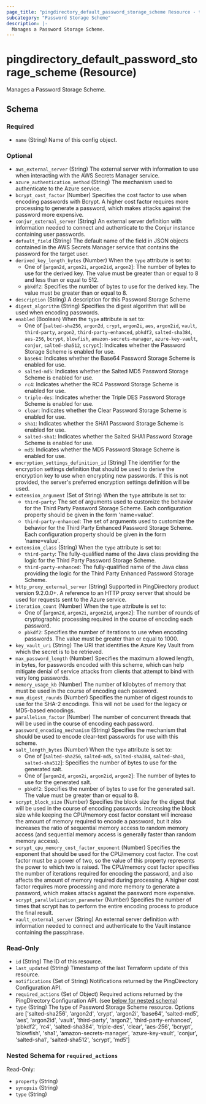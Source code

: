 ```yaml
---
page_title: "pingdirectory_default_password_storage_scheme Resource - terraform-provider-pingdirectory"
subcategory: "Password Storage Scheme"
description: |-
  Manages a Password Storage Scheme.
---
```


# pingdirectory_default_password_storage_scheme (Resource)

Manages a Password Storage Scheme.



<!-- schema generated by tfplugindocs -->
## Schema

### Required

- `name` (String) Name of this config object.

### Optional

- `aws_external_server` (String) The external server with information to use when interacting with the AWS Secrets Manager service.
- `azure_authentication_method` (String) The mechanism used to authenticate to the Azure service.
- `bcrypt_cost_factor` (Number) Specifies the cost factor to use when encoding passwords with Bcrypt. A higher cost factor requires more processing to generate a password, which makes attacks against the password more expensive.
- `conjur_external_server` (String) An external server definition with information needed to connect and authenticate to the Conjur instance containing user passwords.
- `default_field` (String) The default name of the field in JSON objects contained in the AWS Secrets Manager service that contains the password for the target user.
- `derived_key_length_bytes` (Number) When the `type` attribute is set to:
  - One of [`argon2d`, `argon2i`, `argon2id`, `argon2`]: The number of bytes to use for the derived key. The value must be greater than or equal to 8 and less than or equal to 512.
  - `pbkdf2`: Specifies the number of bytes to use for the derived key. The value must be greater than or equal to 8.
- `description` (String) A description for this Password Storage Scheme
- `digest_algorithm` (String) Specifies the digest algorithm that will be used when encoding passwords.
- `enabled` (Boolean) When the `type` attribute is set to:
  - One of [`salted-sha256`, `argon2d`, `crypt`, `argon2i`, `aes`, `argon2id`, `vault`, `third-party`, `argon2`, `third-party-enhanced`, `pbkdf2`, `salted-sha384`, `aes-256`, `bcrypt`, `blowfish`, `amazon-secrets-manager`, `azure-key-vault`, `conjur`, `salted-sha512`, `scrypt`]: Indicates whether the Password Storage Scheme is enabled for use.
  - `base64`: Indicates whether the Base64 Password Storage Scheme is enabled for use.
  - `salted-md5`: Indicates whether the Salted MD5 Password Storage Scheme is enabled for use.
  - `rc4`: Indicates whether the RC4 Password Storage Scheme is enabled for use.
  - `triple-des`: Indicates whether the Triple DES Password Storage Scheme is enabled for use.
  - `clear`: Indicates whether the Clear Password Storage Scheme is enabled for use.
  - `sha1`: Indicates whether the SHA1 Password Storage Scheme is enabled for use.
  - `salted-sha1`: Indicates whether the Salted SHA1 Password Storage Scheme is enabled for use.
  - `md5`: Indicates whether the MD5 Password Storage Scheme is enabled for use.
- `encryption_settings_definition_id` (String) The identifier for the encryption settings definition that should be used to derive the encryption key to use when encrypting new passwords. If this is not provided, the server's preferred encryption settings definition will be used.
- `extension_argument` (Set of String) When the `type` attribute is set to:
  - `third-party`: The set of arguments used to customize the behavior for the Third Party Password Storage Scheme. Each configuration property should be given in the form 'name=value'.
  - `third-party-enhanced`: The set of arguments used to customize the behavior for the Third Party Enhanced Password Storage Scheme. Each configuration property should be given in the form 'name=value'.
- `extension_class` (String) When the `type` attribute is set to:
  - `third-party`: The fully-qualified name of the Java class providing the logic for the Third Party Password Storage Scheme.
  - `third-party-enhanced`: The fully-qualified name of the Java class providing the logic for the Third Party Enhanced Password Storage Scheme.
- `http_proxy_external_server` (String) Supported in PingDirectory product version 9.2.0.0+. A reference to an HTTP proxy server that should be used for requests sent to the Azure service.
- `iteration_count` (Number) When the `type` attribute is set to:
  - One of [`argon2d`, `argon2i`, `argon2id`, `argon2`]: The number of rounds of cryptographic processing required in the course of encoding each password.
  - `pbkdf2`: Specifies the number of iterations to use when encoding passwords. The value must be greater than or equal to 1000.
- `key_vault_uri` (String) The URI that identifies the Azure Key Vault from which the secret is to be retrieved.
- `max_password_length` (Number) Specifies the maximum allowed length, in bytes, for passwords encoded with this scheme, which can help mitigate denial of service attacks from clients that attempt to bind with very long passwords.
- `memory_usage_kb` (Number) The number of kilobytes of memory that must be used in the course of encoding each password.
- `num_digest_rounds` (Number) Specifies the number of digest rounds to use for the SHA-2 encodings. This will not be used for the legacy or MD5-based encodings.
- `parallelism_factor` (Number) The number of concurrent threads that will be used in the course of encoding each password.
- `password_encoding_mechanism` (String) Specifies the mechanism that should be used to encode clear-text passwords for use with this scheme.
- `salt_length_bytes` (Number) When the `type` attribute is set to:
  - One of [`salted-sha256`, `salted-md5`, `salted-sha384`, `salted-sha1`, `salted-sha512`]: Specifies the number of bytes to use for the generated salt.
  - One of [`argon2d`, `argon2i`, `argon2id`, `argon2`]: The number of bytes to use for the generated salt.
  - `pbkdf2`: Specifies the number of bytes to use for the generated salt. The value must be greater than or equal to 8.
- `scrypt_block_size` (Number) Specifies the block size for the digest that will be used in the course of encoding passwords. Increasing the block size while keeping the CPU/memory cost factor constant will increase the amount of memory required to encode a password, but it also increases the ratio of sequential memory access to random memory access (and sequential memory access is generally faster than random memory access).
- `scrypt_cpu_memory_cost_factor_exponent` (Number) Specifies the exponent that should be used for the CPU/memory cost factor. The cost factor must be a power of two, so the value of this property represents the power to which two is raised. The CPU/memory cost factor specifies the number of iterations required for encoding the password, and also affects the amount of memory required during processing. A higher cost factor requires more processing and more memory to generate a password, which makes attacks against the password more expensive.
- `scrypt_parallelization_parameter` (Number) Specifies the number of times that scrypt has to perform the entire encoding process to produce the final result.
- `vault_external_server` (String) An external server definition with information needed to connect and authenticate to the Vault instance containing the passphrase.

### Read-Only

- `id` (String) The ID of this resource.
- `last_updated` (String) Timestamp of the last Terraform update of this resource.
- `notifications` (Set of String) Notifications returned by the PingDirectory Configuration API.
- `required_actions` (Set of Object) Required actions returned by the PingDirectory Configuration API. (see [below for nested schema](#nestedatt--required_actions))
- `type` (String) The type of Password Storage Scheme resource. Options are ['salted-sha256', 'argon2d', 'crypt', 'argon2i', 'base64', 'salted-md5', 'aes', 'argon2id', 'vault', 'third-party', 'argon2', 'third-party-enhanced', 'pbkdf2', 'rc4', 'salted-sha384', 'triple-des', 'clear', 'aes-256', 'bcrypt', 'blowfish', 'sha1', 'amazon-secrets-manager', 'azure-key-vault', 'conjur', 'salted-sha1', 'salted-sha512', 'scrypt', 'md5']

<a id="nestedatt--required_actions"></a>
### Nested Schema for `required_actions`

Read-Only:

- `property` (String)
- `synopsis` (String)
- `type` (String)



